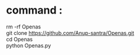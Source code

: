 # command :
 rm -rf Openas                                                                                
 git clone https://github.com/Anup-santra/Openas.git                                        
 cd Openas                                                                                  
 python Openas.py                                                                            
